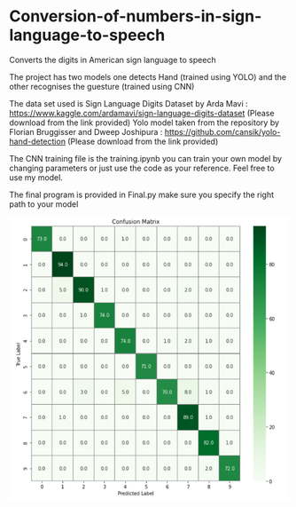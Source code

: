 # Conversion-of-numbers-in-sign-language-to-speech
Converts the digits in American sign language to speech


The project has two models one detects Hand (trained using YOLO) and the other recognises the guesture (trained using CNN)

The data set used is Sign Language Digits Dataset by Arda Mavi : https://www.kaggle.com/ardamavi/sign-language-digits-dataset
(Please download from the link provided)
Yolo model taken from the repository by Florian Bruggisser and Dweep Joshipura : https://github.com/cansik/yolo-hand-detection
(Please download from the link provided)

The CNN training file is the training.ipynb you can train your own model by changing parameters or just use the code as your reference.
Feel free to use my model.

The final program is provided in Final.py make sure you specify the right path to your model


![alt text](https://github.com/ShrikantMalagi/Conversion-of-numbers-in-sign-language-to-speech/blob/main/Only_Confusion_matrix.png?raw=true)
